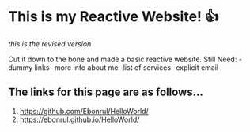 # This is my Reactive Website! :+1:
_this is the revised version_

Cut it down to the bone and made a basic reactive website.
Still Need:
-dummy links
-more info about me
-list of services
-explicit email

## The links for this page are as follows...
1. https://github.com/Ebonrul/HelloWorld/
2. https://ebonrul.github.io/HelloWorld/


